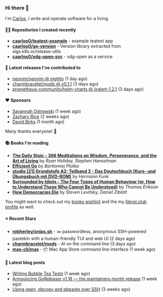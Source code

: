 ### Hi there 👋

I'm [Carlos](https://caarlos0.dev), I write and operate software for a living.

#### 👨‍💻 Repositories I created recently
- **[caarlos0/teatest-example](https://github.com/caarlos0/teatest-example)** - example teatest app
- **[caarlos0/go-version](https://github.com/caarlos0/go-version)** - Version library extracted from sigs.k8s.io/release-utils
- **[caarlos0/xdg-open-svc](https://github.com/caarlos0/xdg-open-svc)** - xdg-open as a service

#### 🚀 Latest releases I've contributed to


- [neovim/neovim @ nightly](https://github.com/neovim/neovim/releases/tag/nightly) (1 day ago)
- [charmbracelet/mods @ v0.1.1](https://github.com/charmbracelet/mods/releases/tag/v0.1.1) (3 days ago)
- [prometheus-community/helm-charts @ jiralert-1.2.1](https://github.com/prometheus-community/helm-charts/releases/tag/jiralert-1.2.1) (3 days ago)

#### ❤️ Sponsors
- [Savannah Ostrowski](https://github.com/savannahostrowski) (1 week ago)
- [Zachary Rice](https://github.com/zricethezav) (2 weeks ago)
- [David Birks](https://github.com/dbirks) (1 month ago)

Many thanks everyone! 🙏

#### 📚 Books I'm reading
- **[The Daily Stoic - 366 Meditations on Wisdom, Perseverance, and the Art of Living](https://literal.club/caarlos0/book/the-daily-stoic-lbfbd)** by _Ryan Holiday, Stephen Hanselman_
- **[Efficient Go](https://literal.club/caarlos0/book/bartlomiej-plotka-efficient-go-h2xgm)** by _Bartlomiej Plotka_
- **[studio [21] Grundstufe A2: Teilband 2 - Das Deutschbuch (Kurs- und Übungsbuch mit DVD-ROM)](https://literal.club/caarlos0/book/hermann-funk-studio-21-grundstufe-a2-teilband-2-das-deutschbuch-kurs-und-ubungsbuch-mit-dvd-rom-9zuoy)** by _Hermann Funk_
- **[Surrounded by Idiots - The Four Types of Human Behaviour (or, How to Understand Those Who Cannot Be Understood)](https://literal.club/caarlos0/book/thomas-erikson-surrounded-by-idiots-duzaj)** by _Thomas Erikson_
- **[How Democracies Die](https://literal.club/caarlos0/book/how-democracies-die-5395k)** by _Steven Levitsky, Daniel Ziblatt_

You might want to check out my [books
wishlist](https://www.amazon.com.br/hz/wishlist/ls/EB8P7VS717SV) and the my
[literal.club profile](https://literal.club/caarlos0) as well.

#### ⭐ Recent Stars
- **[robherley/snips.sh](https://github.com/robherley/snips.sh)** - ✂️ passwordless, anonymous SSH-powered pastebin with a human-friendly TUI and web UI (2 days ago)
- **[charmbracelet/mods](https://github.com/charmbracelet/mods)** - AI on the command line (3 days ago)
- **[mas-cli/mas](https://github.com/mas-cli/mas)** - :package: Mac App Store command line interface (1 week ago)

#### 📄 Latest blog posts
- [Writing Bubble Tea Tests](https://carlosbecker.com/posts/teatest/) (1 week ago)
- [Announcing GoReleaser v1.18 — the maintainers month release](https://carlosbecker.com/posts/goreleaser-v1.18/) (1 week ago)
- [Using open, pbcopy and pbpaste over SSH](https://carlosbecker.com/posts/pbcopy-pbpaste-open-ssh/) (3 weeks ago)
